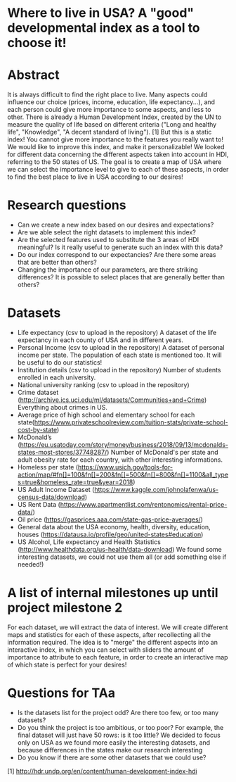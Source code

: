 # Where to live in USA? A "good" developmental index as a tool to choose it!

# Abstract
It is always difficult to find the right place to live. Many aspects could influence our choice (prices, income, education, life expectancy...), and each person could give more importance to some aspects, and less to other.
There is already a Human Development Index, created by the UN to measure the quality of life based on different criteria ("Long and healthy life", "Knowledge", "A decent standard of living"). [1]
But this is a static index! You cannot give more importance to the features you really want to!
We would like to improve this index, and make it personalizable!
We looked for different data concerning the different aspects taken into account in HDI, referring to the 50 states of US. The goal is to create a map of USA where we can select the importance level to give to each of these aspects, in order to find the best place to live in USA according to our desires!

# Research questions
- Can we create a new index based on our desires and expectations?
- Are we able select the right datasets to implement this index?
- Are the selected features used to substitute the 3 areas of HDI meaningful? Is it really useful to generate such an index with this data?
- Do our index correspond to our expectancies? Are there some areas that are better than others?
- Changing the importance of our parameters, are there striking differences? It is possible to select places that are generally better than others?

# Datasets
- Life expectancy (csv to upload in the repository)
A dataset of the life expectancy in each county of USA and in different years.
- Personal Income (csv to upload in the repository)
A dataset of personal income per state. The population of each state is mentioned too. It will be useful to do our statistics!
- Institution details (csv to upload in the repository)
Number of students enrolled in each university.
- National university ranking (csv to upload in the repository)
- Crime dataset (http://archive.ics.uci.edu/ml/datasets/Communities+and+Crime)
Everything about crimes in US.
- Average price of high school and elementary school for each state(https://www.privateschoolreview.com/tuition-stats/private-school-cost-by-state)
- McDonald’s (https://eu.usatoday.com/story/money/business/2018/09/13/mcdonalds-states-most-stores/37748287/)
Number of McDonald's per state and adult obesity rate for each country, with other interesting informations.
- Homeless per state (https://www.usich.gov/tools-for-action/map/#fn[]=100&fn[]=200&fn[]=500&fn[]=800&fn[]=1100&all_types=true&homeless_rate=true&year=2018)
- US Adult Income Dataset (https://www.kaggle.com/johnolafenwa/us-census-data/download)
- US Rent Data (https://www.apartmentlist.com/rentonomics/rental-price-data/)
- Oil price (https://gasprices.aaa.com/state-gas-price-averages/)
- General data about the USA economy, health, diversity, education, houses (https://datausa.io/profile/geo/united-states#education)
- US Alcohol, Life expectancy and Health Statistics (http://www.healthdata.org/us-health/data-download)
We found some interesting datasets, we could not use them all (or add something else if needed!)

# A list of internal milestones up until project milestone 2
For each dataset, we will extract the data of interest. We will create different maps and statistics for each of these aspects, after recollecting all the information required. The idea is to "merge" the different aspects into an interactive index, in which you can select with sliders the amount of importance to attribute to each feature, in order to create an interactive map of which state is perfect for your desires!

# Questions for TAa
- Is the datasets list for the project odd? Are there too few, or too many datasets?
- Do you think the project is too ambitious, or too poor? For example, the final dataset will just have 50 rows: is it too little? We decided to focus only on USA as we found more easily the interesting datasets, and because differences in the states make our research interesting
- Do you know if there are some other datasets that we could use?

[1] http://hdr.undp.org/en/content/human-development-index-hdi

